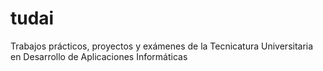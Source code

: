 # tudai
Trabajos prácticos, proyectos y exámenes de la Tecnicatura Universitaria en Desarrollo de Aplicaciones Informáticas
